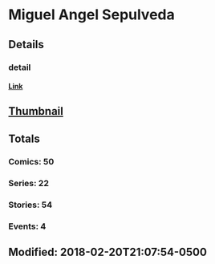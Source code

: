 # Miguel Angel Sepulveda 
## Details
### detail
#### [Link](http://marvel.com/comics/creators/9123/miguel_angel_sepulveda?utm_campaign=apiRef&utm_source=225578a89fc76f3d20fbffda5d17a88d)
## [Thumbnail](http://i.annihil.us/u/prod/marvel/i/mg/4/60/4bb41f6998864.jpg)
## Totals
### Comics: 50
### Series: 22
### Stories: 54
### Events: 4
## Modified: 2018-02-20T21:07:54-0500